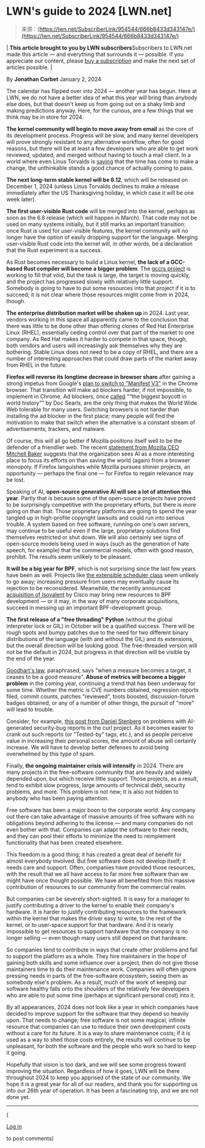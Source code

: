 <!--yml
category: 未分类
date: 2024-05-27 14:32:28
-->

# LWN's guide to 2024 [LWN.net]

> 来源：[https://lwn.net/SubscriberLink/954544/666b8433d343147e/](https://lwn.net/SubscriberLink/954544/666b8433d343147e/)

| **This article brought to you by LWN subscribers**Subscribers to LWN.net made this article — and everything that surrounds it — possible. If you appreciate our content, please [buy a subscription](/subscribe/) and make the next set of articles possible. |

By **Jonathan Corbet**
January 2, 2024

The calendar has flipped over into 2024 — another year has begun. Here at LWN, we do not have a better idea of what this year will bring than anybody else does, but that doesn't keep us from going out on a shaky limb and making predictions anyway. Here, for the curious, are a few things that we think may be in store for 2024.

**The kernel community will begin to move away from email** as the core of its development process. Progress will be slow, and many kernel developers will prove strongly resistant to any alternative workflow, often for good reasons, but there will be at least a few developers who are able to get work reviewed, updated, and merged without having to touch a mail client. In a world where even Linus Torvalds is [saying](/Articles/952034/) that the time has come to make a change, the unthinkable stands a good chance of actually coming to pass.

**The next long-term stable kernel will be 6.12**, which will be released on December 1, 2024 (unless Linus Torvalds declines to make a release immediately after the US Thanksgiving holiday, in which case it will be one week later).

**The first user-visible Rust code** will be merged into the kernel, perhaps as soon as the 6.8 release (which will happen in March). That code may not be used on many systems initially, but it still marks an important transition: once Rust is used for user-visible features, the kernel community will no longer have the option of easily dropping support for the language. Merging user-visible Rust code into the kernel will, in other words, be a declaration that the Rust experiment is a success.

As Rust becomes necessary to build a Linux kernel, **the lack of a GCC-based Rust compiler will become a bigger problem**. The [gccrs project](/Articles/954787/) is working to fill that void, but the task is large, the target is moving quickly, and the project has progressed slowly with relatively little support. Somebody is going to have to put some resources into that project if it is to succeed; it is not clear where those resources might come from in 2024, though.

**The enterprise distribution market will be shaken up** in 2024\. Last year, vendors working in this space all apparently came to the conclusion that there was little to be done other than offering clones of Red Hat Enterprise Linux (RHEL), essentially ceding control over that part of the market to one company. As Red Hat makes it harder to compete in that space, though, both vendors and users will increasingly ask themselves why they are bothering. Stable Linux does not need to be a copy of RHEL, and there are a number of interesting approaches that could draw parts of the market away from RHEL in the future.

**Firefox will reverse its longtime decrease in browser share** after gaining a strong impetus from Google's [plan to switch to "Manifest V3"](https://developer.chrome.com/blog/resuming-the-transition-to-mv3/) in the Chrome browser. That transition will make ad blockers harder, if not impossible, to implement in Chrome. Ad blockers, once [called](https://doc.searls.com/2015/09/28/beyond-ad-blocking-the-biggest-boycott-in-human-history/) "<q>the biggest boycott in world history</q>" by Doc Searls, are the only thing that makes the World Wide Web tolerable for many users. Switching browsers is not harder than installing the ad blocker in the first place; many people will find the motivation to make that switch when the alternative is a constant stream of advertisements, trackers, and malware.

Of course, this will all go better if Mozilla positions itself well to be the defender of a friendlier web. The recent [statement from Mozilla CEO Mitchell Baker](https://stateof.mozilla.org/#build-better) suggests that the organization sees AI as a more interesting place to focus its efforts on than saving the world (again) from a browser monopoly. If Firefox languishes while Mozilla pursues shinier projects, an opportunity — perhaps the final one — for Firefox to regain relevance may be lost.

Speaking of AI, **open-source generative AI will see a lot of attention this year**. Partly that is because some of the open-source projects have proved to be surprisingly competitive with the proprietary efforts, but there is more going on than that. Those proprietary platforms are going to spend the year tangled up in high-profile copyright lawsuits and could run into serious trouble. A system based on free software, running on one's own servers, may continue to be useful even if the large, proprietary solutions find themselves restricted or shut down. We will also certainly see signs of open-source models being used in ways (such as the generation of hate speech, for example) that the commercial models, often with good reason, prohibit. The results seem unlikely to be pleasant.

**It will be a big year for BPF**, which is not surprising since the last few years have been as well. Projects like [the extensible scheduler class](/Articles/922405/) seem unlikely to go away; increasing pressure from users may eventually cause its rejection to be reconsidered. Meanwhile, the recently announced [acquisition of Isovalent](https://isovalent.com/blog/post/cisco-acquires-isovalent/) by Cisco may bring new resources to BPF development — or it may, in the way of many corporate acquisitions, succeed in messing up an important BPF-development group.

**The first release of a "free threading" Python** (without the global interpreter lock or GIL) in October will be a qualified success. There will be rough spots and bumpy patches due to the need for two different binary distributions of the language (with and without the GIL) and its extensions, but the overall direction will be looking good. The free-threaded version will not be the default in 2024, but progress in that direction will be visible by the end of the year.

[Goodhart's law](https://en.wikipedia.org/wiki/Goodhart%27s_law), paraphrased, says "when a measure becomes a target, it ceases to be a good measure". **Abuse of metrics will become a bigger problem** in the coming year, continuing a trend that has been underway for some time. Whether the metric is CVE numbers obtained, regression reports filed, commit counts, patches "reviewed", toots boosted, discussion-forum badges obtained, or any of a number of other things, the pursuit of "more" will lead to trouble.

Consider, for example, [this post from Daniel Stenberg](https://daniel.haxx.se/blog/2024/01/02/the-i-in-llm-stands-for-intelligence/) on problems with AI-generated security-bug reports in the curl project. As it becomes easier to crank out such reports (or "Tested-by" tags, etc.), and as people perceive value in increasing their personal scores, the amount of abuse will certainly increase. We will have to develop better defenses to avoid being overwhelmed by this type of spam.

Finally, **the ongoing maintainer crisis will intensify** in 2024. There are many projects in the free-software community that are heavily and widely depended upon, but which receive little support. Those projects, as a result, tend to exhibit slow progress, large amounts of technical debt, security problems, and more. This problem is not new; it is also not hidden to anybody who has been paying attention.

Free software has been a major boon to the corporate world. Any company out there can take advantage of massive amounts of free software with no obligations beyond adhering to the license — and many companies do not even bother with that. Companies can adapt the software to their needs, and they can pool their efforts to minimize the need to reimplement functionality that has been created elsewhere.

This freedom is a good thing; it has created a great deal of benefit for almost everybody involved. But free software does not develop itself; it needs care and support. Often, companies have provided those resources, with the result that we all have access to far more free software than we might have once thought possible. We have all benefited from this massive contribution of resources to our community from the commercial realm.

But companies can be severely short-sighted. It is easy for a manager to justify contributing a driver to the kernel to enable their company's hardware. It is harder to justify contributing resources to the framework within the kernel that makes the driver easy to write, to the rest of the kernel, or to user-space support for that hardware. And it is nearly impossible to get resources to support hardware that the company is no longer selling — even though many users still depend on that hardware.

So companies tend to contribute in ways that create other problems and fail to support the platform as a whole. They hire maintainers in the hope of gaining both skills and some influence over a project, then do not give those maintainers time to do their maintenance work. Companies will often ignore pressing needs in parts of the free-software ecosystem, seeing them as somebody else's problem. As a result, much of the work of keeping our software healthy falls onto the shoulders of the relatively few developers who are able to put some time (perhaps at significant personal cost) into it.

By all appearances, 2024 does not look like a year in which companies have decided to improve support for the software that they depend so heavily upon. That needs to change; free software is not some magical, infinite resource that companies can use to reduce their own development costs without a care for its future. It is a way to share maintenance costs; if it is used as a way to shed those costs entirely, the results will continue to be unpleasant, for both the software and the people who work so hard to keep it going.

Hopefully that vision is too dark, and we will see some progress toward improving the situation. Regardless of how it goes, LWN will be there throughout 2024 to keep you apprised of the state of our community. We hope it is a great year for all of our readers, and thank you for supporting us into our 26th year of operation. It has been a fascinating trip, and we are not done yet.

* * *

(

[Log in](https://lwn.net/Login/?target=/Articles/954544/)

to post comments)